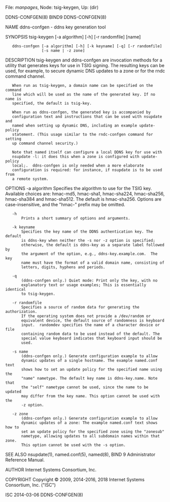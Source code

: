 File: *manpages*,  Node: tsig-keygen,  Up: (dir)

DDNS-CONFGEN(8)                      BIND9                     DDNS-CONFGEN(8)



NAME
       ddns-confgen - ddns key generation tool

SYNOPSIS
       tsig-keygen [-a algorithm] [-h] [-r randomfile] [name]

       ddns-confgen [-a algorithm] [-h] [-k keyname] [-q] [-r randomfile]
                    [-s name | -z zone]

DESCRIPTION
       tsig-keygen and ddns-confgen are invocation methods for a utility that
       generates keys for use in TSIG signing. The resulting keys can be used,
       for example, to secure dynamic DNS updates to a zone or for the rndc
       command channel.

       When run as tsig-keygen, a domain name can be specified on the command
       line which will be used as the name of the generated key. If no name is
       specified, the default is tsig-key.

       When run as ddns-confgen, the generated key is accompanied by
       configuration text and instructions that can be used with nsupdate and
       named when setting up dynamic DNS, including an example update-policy
       statement. (This usage similar to the rndc-confgen command for setting
       up command channel security.)

       Note that named itself can configure a local DDNS key for use with
       nsupdate -l: it does this when a zone is configured with update-policy
       local;.  ddns-confgen is only needed when a more elaborate
       configuration is required: for instance, if nsupdate is to be used from
       a remote system.

OPTIONS
       -a algorithm
           Specifies the algorithm to use for the TSIG key. Available choices
           are: hmac-md5, hmac-sha1, hmac-sha224, hmac-sha256, hmac-sha384 and
           hmac-sha512. The default is hmac-sha256. Options are
           case-insensitive, and the "hmac-" prefix may be omitted.

       -h
           Prints a short summary of options and arguments.

       -k keyname
           Specifies the key name of the DDNS authentication key. The default
           is ddns-key when neither the -s nor -z option is specified;
           otherwise, the default is ddns-key as a separate label followed by
           the argument of the option, e.g., ddns-key.example.com.  The key
           name must have the format of a valid domain name, consisting of
           letters, digits, hyphens and periods.

       -q
           (ddns-confgen only.) Quiet mode: Print only the key, with no
           explanatory text or usage examples; This is essentially identical
           to tsig-keygen.

       -r randomfile
           Specifies a source of random data for generating the authorization.
           If the operating system does not provide a /dev/random or
           equivalent device, the default source of randomness is keyboard
           input.  randomdev specifies the name of a character device or file
           containing random data to be used instead of the default. The
           special value keyboard indicates that keyboard input should be
           used.

       -s name
           (ddns-confgen only.) Generate configuration example to allow
           dynamic updates of a single hostname. The example named.conf text
           shows how to set an update policy for the specified name using the
           "name" nametype. The default key name is ddns-key.name. Note that
           the "self" nametype cannot be used, since the name to be updated
           may differ from the key name. This option cannot be used with the
           -z option.

       -z zone
           (ddns-confgen only.) Generate configuration example to allow
           dynamic updates of a zone: The example named.conf text shows how to
           set an update policy for the specified zone using the "zonesub"
           nametype, allowing updates to all subdomain names within that zone.
           This option cannot be used with the -s option.

SEE ALSO
       nsupdate(1), named.conf(5), named(8), BIND 9 Administrator Reference
       Manual.

AUTHOR
       Internet Systems Consortium, Inc.

COPYRIGHT
       Copyright © 2009, 2014-2016, 2018 Internet Systems Consortium, Inc.
       ("ISC")



ISC                               2014-03-06                   DDNS-CONFGEN(8)
